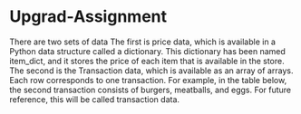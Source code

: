 # Upgrad-Assignment
There are two sets of data 
  The first is price data, which is available in a Python data structure called a dictionary. 
  This dictionary has been named item_dict, and it stores the price of each item that is available in the store.
  The second is the Transaction data, which is available as an array of arrays. 
  Each row corresponds to one transaction. 
  For example, in the table below, the second transaction consists of burgers, meatballs, and eggs. For future reference, this will be called transaction data.

